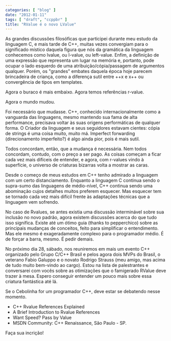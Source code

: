 ```yaml
---
categories: [ "blog" ]
date: "2012-01-11"
tags: [ "draft", "ccppbr" ]
title: "RValue é o novo LValue"
---
```


As grandes discussões filosóficas que participei durante meu estudo
da linguagem C, e mais tarde de C++, muitas vezes convergiam para o
significado místico daquela figura que nós da gramática da linguagem
conhecemos como lvalue, ou l-value, ou left-value. Enfim, a definição
de uma expressão que representa um lugar na memória e, portanto,
pode ocupar o lado esquerdo de uma atribuição/cópia/passagem de
argumentos qualquer. Porém, os "grandes" embates daquela época hoje
parecem brincadeira de criança, como a diferença sutil entre ++x e x++
ou convergência de tipos em templates.

Agora o buraco é mais embaixo. Agora temos referências r-value.

Agora o mundo mudou.

Foi necessário que mudasse. C++, conhecido internacionalmente como a
vanguarda das linguagens, mesmo mantendo sua fama de alta performance,
precisava voltar às suas origens performáticas de qualquer forma. O
Criador da linguagem e seus seguidores estavam cientes: cópia de strings
é uma coisa muito, muito má. Imperfect forwarding (direcionamento
imperfeito?) é algo ainda pior, pois é mais sutil.

Todos concordam, então, que a mudança é necessária. Nem todos
concordam, contudo, com o preço a ser pago. As coisas começam a ficar
cada vez mais difíceis de entender, e agora, com r-values vindo à
superfície, o universo de criaturas bizarras volta a mostrar as caras.

Desde o começo de meus estudos em C++ tenho admirado a linguagem com um
certo distanciamento. Enquanto a linguagem C continua sendo o supra-sumo
das linguagens de médio-nível, C++ continua sendo uma abominação
cujos detalhes muitos preferem esquecer. Mas esquecer tem se tornado cada
vez mais difícil frente às adaptações técnicas que a linguagem vem
sofrendo.

No caso de Rvalues, se antes existia uma discussão interminável sobre
sua inclusão no novo padrão, agora existem discussões acerca do que
tudo isso significa. Existe até um ótimo guia (thanks to pepperchico)
sobre as principais mudanças de conceitos, feito para simplificar o
entendimento. Mas ele mesmo é exageradamente complexo para o programador
médio. É de forçar a barra, mesmo. É pedir demais.

No próximo dia 28, sábado, nos reuniremos em mais um evento C++
organizado pelo Grupo C/C++ Brasil e pelos agora dois MVPs do Brasil,
o veterano Fabio Galuppo e o novato Rodrigo Strauss (meu amigo, mas
acima de tudo muito bem-vindo ao cargo). Estou na lista de palestrantes
e conversarei com vocês sobre as otimizações que o famigerado RValue
deve trazer à mesa. Espero conseguir entender um pouco mais sobre essa
criatura fantástica até lá.

Se o Cebolinha for um programador C++, deve estar se debatendo nesse
momento.

  * C++ Rvalue References Explained
  * A Brief Introduction to Rvalue References
  * Want Speed? Pass by Value
  * MSDN Community: C++ Renaissance, São Paulo - SP.

Faça sua incrição!

